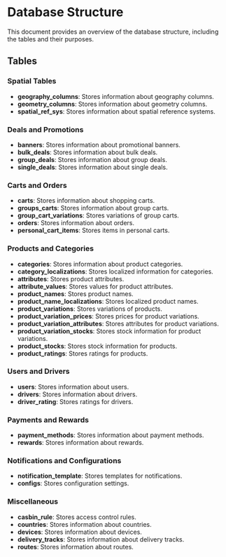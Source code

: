 # Database Structure

This document provides an overview of the database structure, including the tables and their purposes.

## Tables

### Spatial Tables
- **geography_columns**: Stores information about geography columns.
- **geometry_columns**: Stores information about geometry columns.
- **spatial_ref_sys**: Stores information about spatial reference systems.

### Deals and Promotions
- **banners**: Stores information about promotional banners.
- **bulk_deals**: Stores information about bulk deals.
- **group_deals**: Stores information about group deals.
- **single_deals**: Stores information about single deals.

### Carts and Orders
- **carts**: Stores information about shopping carts.
- **groups_carts**: Stores information about group carts.
- **group_cart_variations**: Stores variations of group carts.
- **orders**: Stores information about orders.
- **personal_cart_items**: Stores items in personal carts.

### Products and Categories
- **categories**: Stores information about product categories.
- **category_localizations**: Stores localized information for categories.
- **attributes**: Stores product attributes.
- **attribute_values**: Stores values for product attributes.
- **product_names**: Stores product names.
- **product_name_localizations**: Stores localized product names.
- **product_variations**: Stores variations of products.
- **product_variation_prices**: Stores prices for product variations.
- **product_variation_attributes**: Stores attributes for product variations.
- **product_variation_stocks**: Stores stock information for product variations.
- **product_stocks**: Stores stock information for products.
- **product_ratings**: Stores ratings for products.

### Users and Drivers
- **users**: Stores information about users.
- **drivers**: Stores information about drivers.
- **driver_rating**: Stores ratings for drivers.

### Payments and Rewards
- **payment_methods**: Stores information about payment methods.
- **rewards**: Stores information about rewards.

### Notifications and Configurations
- **notification_template**: Stores templates for notifications.
- **configs**: Stores configuration settings.

### Miscellaneous
- **casbin_rule**: Stores access control rules.
- **countries**: Stores information about countries.
- **devices**: Stores information about devices.
- **delivery_tracks**: Stores information about delivery tracks.
- **routes**: Stores information about routes.